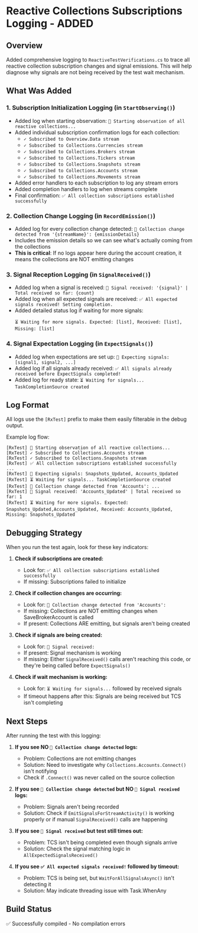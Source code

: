 # Reactive Collections Subscriptions Logging - ADDED

## Overview
Added comprehensive logging to `ReactiveTestVerifications.cs` to trace all reactive collection subscription changes and signal emissions. This will help diagnose why signals are not being received by the test wait mechanism.

## What Was Added

### 1. **Subscription Initialization Logging** (in `StartObserving()`)
- Added log when starting observation: `📡 Starting observation of all reactive collections...`
- Added individual subscription confirmation logs for each collection:
  - `✓ Subscribed to Overview.Data stream`
  - `✓ Subscribed to Collections.Currencies stream`
  - `✓ Subscribed to Collections.Brokers stream`
  - `✓ Subscribed to Collections.Tickers stream`
  - `✓ Subscribed to Collections.Snapshots stream`
  - `✓ Subscribed to Collections.Accounts stream`
  - `✓ Subscribed to Collections.Movements stream`
- Added error handlers to each subscription to log any stream errors
- Added completion handlers to log when streams complete
- Final confirmation: `✅ All collection subscriptions established successfully`

### 2. **Collection Change Logging** (in `RecordEmission()`)
- Added log for every collection change detected: `🔔 Collection change detected from '{streamName}': {emissionDetails}`
- Includes the emission details so we can see what's actually coming from the collections
- **This is critical**: If no logs appear here during the account creation, it means the collections are NOT emitting changes

### 3. **Signal Reception Logging** (in `SignalReceived()`)
- Added log when a signal is received: `📨 Signal received: '{signal}' | Total received so far: {count}`
- Added log when all expected signals are received: `✅ All expected signals received! Setting completion.`
- Added detailed status log if waiting for more signals:
  ```
  ⏳ Waiting for more signals. Expected: [list], Received: [list], Missing: [list]
  ```

### 4. **Signal Expectation Logging** (in `ExpectSignals()`)
- Added log when expectations are set up: `🚀 Expecting signals: [signal1, signal2, ...]`
- Added log if all signals already received: `✅ All signals already received before ExpectSignals completed!`
- Added log for ready state: `⏳ Waiting for signals... TaskCompletionSource created`

## Log Format
All logs use the `[RxTest]` prefix to make them easily filterable in the debug output.

Example log flow:
```
[RxTest] 📡 Starting observation of all reactive collections...
[RxTest] ✓ Subscribed to Collections.Accounts stream
[RxTest] ✓ Subscribed to Collections.Snapshots stream
[RxTest] ✅ All collection subscriptions established successfully
...
[RxTest] 🚀 Expecting signals: Snapshots_Updated, Accounts_Updated
[RxTest] ⏳ Waiting for signals... TaskCompletionSource created
[RxTest] 🔔 Collection change detected from 'Accounts': ...
[RxTest] 📨 Signal received: 'Accounts_Updated' | Total received so far: 1
[RxTest] ⏳ Waiting for more signals. Expected: Snapshots_Updated,Accounts_Updated, Received: Accounts_Updated, Missing: Snapshots_Updated
```

## Debugging Strategy

When you run the test again, look for these key indicators:

1. **Check if subscriptions are created:**
   - Look for: `✅ All collection subscriptions established successfully`
   - If missing: Subscriptions failed to initialize

2. **Check if collection changes are occurring:**
   - Look for: `🔔 Collection change detected from 'Accounts':`
   - If missing: Collections are NOT emitting changes when SaveBrokerAccount is called
   - If present: Collections ARE emitting, but signals aren't being created

3. **Check if signals are being created:**
   - Look for: `📨 Signal received:`
   - If present: Signal mechanism is working
   - If missing: Either `SignalReceived()` calls aren't reaching this code, or they're being called before `ExpectSignals()`

4. **Check if wait mechanism is working:**
   - Look for: `⏳ Waiting for signals...` followed by received signals
   - If timeout happens after this: Signals are being received but TCS isn't completing

## Next Steps

After running the test with this logging:

1. **If you see NO `🔔 Collection change detected` logs:**
   - Problem: Collections are not emitting changes
   - Solution: Need to investigate why `Collections.Accounts.Connect()` isn't notifying
   - Check if `.Connect()` was never called on the source collection

2. **If you see `🔔 Collection change detected` but NO `📨 Signal received` logs:**
   - Problem: Signals aren't being recorded
   - Solution: Check if `EmitSignalsForStreamActivity()` is working properly or if manual `SignalReceived()` calls are happening

3. **If you see `📨 Signal received` but test still times out:**
   - Problem: TCS isn't being completed even though signals arrive
   - Solution: Check the signal matching logic in `AllExpectedSignalsReceived()`

4. **If you see `✅ All expected signals received!` followed by timeout:**
   - Problem: TCS is being set, but `WaitForAllSignalsAsync()` isn't detecting it
   - Solution: May indicate threading issue with Task.WhenAny

## Build Status
✅ Successfully compiled - No compilation errors
